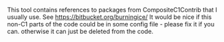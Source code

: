 This tool contains references to packages from CompositeC1Contrib that I usually use. 
See https://bitbucket.org/burningice/
It would be nice if this non-C1 parts of the code could be in some config file - please fix it if you can. otherwise it can just be deleted from the code.